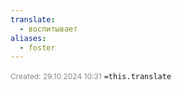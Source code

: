 ```yaml
---
translate:
  - воспитывает
aliases:
  - foster
---
```


<span style="font-size:12px; color:#888888;">Created: 29.10.2024 10:31</span>
`=this.translate`
